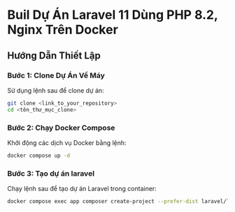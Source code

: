 # Buil Dự Án Laravel 11 Dùng PHP 8.2, Nginx Trên Docker

## Hướng Dẫn Thiết Lập

### Bước 1: Clone Dự Án Về Máy

Sử dụng lệnh sau để clone dự án:

```bash
git clone <link_to_your_repository>
cd <tên_thư_mục_clone>
```
### Bước 2: Chạy Docker Compose
Khởi động các dịch vụ Docker bằng lệnh:
```bash
docker compose up -d
```

### Bước 3: Tạo dự án laravel
Chạy lệnh sau để tạo dự án Laravel trong container:
```bash
docker compose exec app composer create-project --prefer-dist laravel/laravel .
```
